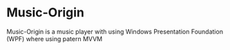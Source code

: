 # Music-Origin
Music-Origin is a music player with using Windows Presentation Foundation (WPF) where using patern MVVM
